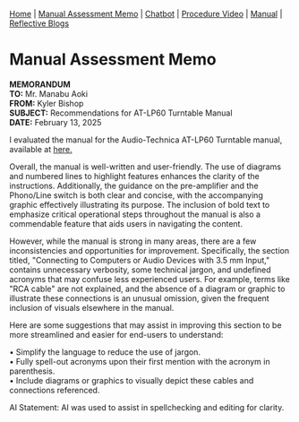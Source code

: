 [Home](index.md) | [Manual Assessment Memo](manual_assessment_memo.md) | [Chatbot](chatbot.md) | [Procedure Video](procedure_video.md) | [Manual](manual.md) | [Reflective Blogs](reflective_blogs.md) 

# Manual Assessment Memo

**MEMORANDUM**<br>
**TO:** Mr. Manabu Aoki<br>
**FROM:** Kyler Bishop<br>
**SUBJECT:** Recommendations for AT-LP60 Turntable Manual<br>
**DATE:** February 13, 2025

I evaluated the manual for the Audio-Technica AT-LP60 Turntable manual, available at [here.](https://www.manua.ls/audio-technica/at-lp60/manual)

Overall, the manual is well-written and user-friendly. The use of diagrams and numbered lines to highlight features enhances the clarity of the instructions. Additionally, the guidance on the pre-amplifier and the Phono/Line switch is both clear and concise, with the accompanying graphic effectively illustrating its purpose. The inclusion of bold text to emphasize critical operational steps throughout the manual is also a commendable feature that aids users in navigating the content.

However, while the manual is strong in many areas, there are a few inconsistencies and opportunities for improvement. Specifically, the section titled, "Connecting to Computers or Audio Devices with 3.5 mm Input," contains unnecessary verbosity, some technical jargon, and undefined acronyms that may confuse less experienced users. For example, terms like "RCA cable" are not explained, and the absence of a diagram or graphic to illustrate these connections is an unusual omission, given the frequent inclusion of visuals elsewhere in the manual.

Here are some suggestions that may assist in improving this section to be more streamlined and easier for end-users to understand:

•    Simplify the language to reduce the use of jargon.<br>
•    Fully spell-out acronyms upon their first mention with the acronym in parenthesis.<br>
•    Include diagrams or graphics to visually depict these cables and connections referenced.

AI Statement: AI was used to assist in spellchecking and editing for clarity.  
